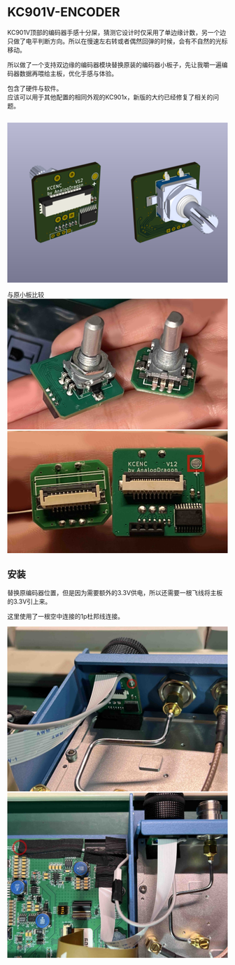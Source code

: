 # KC901V-ENCODER

KC901V顶部的编码器手感十分屎，猜测它设计时仅采用了单边缘计数，另一个边只做了电平判断方向。所以在慢速左右转或者偶然回弹的时候，会有不自然的光标移动。

所以做了一个支持双边缘的编码器模块替换原装的编码器小板子，先让我嚼一遍编码器数据再喂给主板，优化手感与体验。

包含了硬件与软件。  
应该可以用于其他配置的相同外观的KC901x，新版的大约已经修复了相关的问题。

##  

![3D](./img/3D.png "3D")  

与原小板比较
![3D](./img/show1.jpg "3D")  
![3D](./img/show2.jpg "3D")  

## 安装

替换原编码器位置，但是因为需要额外的3.3V供电，所以还需要一根飞线将主板的3.3V引上来。

这里使用了一根空中连接的1p杜邦线连接。

![3D](./img/set1.jpg "3D")  
![3D](./img/set2.jpg "3D")  
